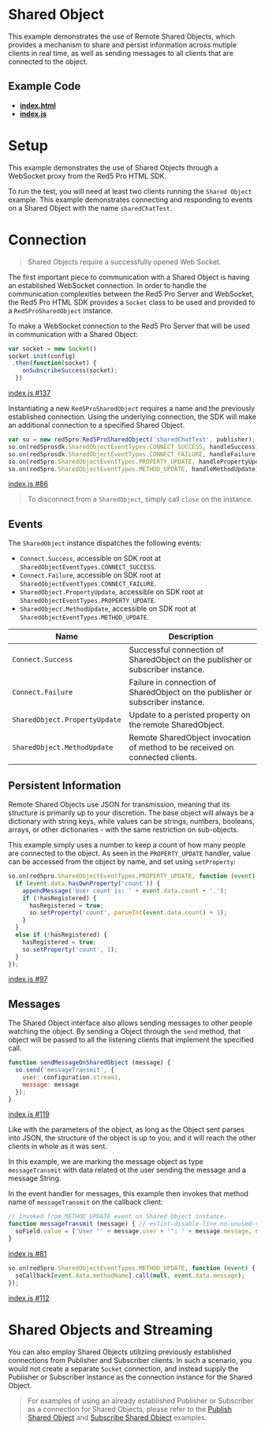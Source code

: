 # Shared Object

This example demonstrates the use of Remote Shared Objects, which provides a mechanism to share and persist information across mutiple clients in real time, as well as sending messages to all clients that are connected to the object.

## Example Code

- **[index.html](index.html)**
- **[index.js](index.js)**

# Setup

This example demonstrates the use of Shared Objects through a WebSocket proxy from the Red5 Pro HTML SDK.

To run the test, you will need at least two clients running the `Shared Object` example. This example demonstrates connecting and responding to events on a Shared Object with the name `sharedChatTest`.

# Connection

> Shared Objects require a successfully opened Web Socket.

The first important piece to communication with a Shared Object is having an established WebSocket connection. In order to handle the communication complexities between the Red5 Pro Server and WebSocket, the Red5 Pro HTML SDK provides a `Socket` class to be used and provided to a `Red5ProSharedObject` instance.

To make a WebSocket connection to the Red5 Pro Server that will be used in communication with a Shared Object:

```js
var socket = new Socket()
socket.init(config)
 .then(function(socket) {
    onSubscribeSuccess(socket);
  })
```

[index.js #137](index.js#L137)

Instantiating a new `Red5ProSharedObject` requires a name and the previously established connection. Using the underlying connection, the SDK will make an additional connection to a specified Shared Object.

```js
var so = new red5pro.Red5ProSharedObject('sharedChatTest', publisher);
so.on(red5prosdk.SharedObjectEventTypes.CONNECT_SUCCESS, handleSuccess);
so.on(red5prosdk.SharedObjectEventTypes.CONNECT_FAILURE, handleFailure);
so.on(red5pro.SharedObjectEventTypes.PROPERTY_UPDATE, handlePropertyUpdate);
so.on(red5pro.SharedObjectEventTypes.METHOD_UPDATE, handleMethodUpdate);
```

[index.js #86](index.js#L86)

> To disconnect from a `SharedObject`, simply call `close` on the instance.

## Events

The `SharedObject` instance dispatches the following events:

* `Connect.Success`, accessible on SDK root at `SharedObjectEventTypes.CONNECT_SUCCESS`.
* `Connect.Failure`, accessible on SDK root at `SharedObjectEventTypes.CONNECT_FAILURE`.
* `SharedObject.PropertyUpdate`, accessible on SDK root at `SharedObjectEventTypes.PROPERTY_UPDATE`.
* `SharedObject.MethodUpdate`, accessible on SDK root at `SharedObjectEventTypes.METHOD_UPDATE`.

| Name | Description |
| --- | --- |
| `Connect.Success` | Successful connection of SharedObject on the publisher or subscriber instance. |
| `Connect.Failure` | Failure in connection of SharedObject on the publisher or subscriber instance. |
| `SharedObject.PropertyUpdate` | Update to a peristed property on the remote SharedObject. |
| `SharedObject.MethodUpdate` | Remote SharedObject invocation of method to be received on connected clients. |

## Persistent Information

Remote Shared Objects use JSON for transmission, meaning that its structure is primarily up to your discretion. The base object will always be a dictionary with string keys, while values can be strings, numbers, booleans, arrays, or other dictionaries - with the same restriction on sub-objects.

This example simply uses a number to keep a count of how many people are connected to the object. As seen in the `PROPERTY_UPDATE` handler, value can be accessed from the object by name, and set using `setProperty`:

```js
so.on(red5pro.SharedObjectEventTypes.PROPERTY_UPDATE, function (event) {
  if (event.data.hasOwnProperty('count')) {
    appendMessage('User count is: ' + event.data.count + '.');
    if (!hasRegistered) {
      hasRegistered = true;
      so.setProperty('count', parseInt(event.data.count) + 1);
    }
  }
  else if (!hasRegistered) {
    hasRegistered = true;
    so.setProperty('count', 1);
  }
});
```

[index.js #97](index#L97)

## Messages

The Shared Object interface also allows sending messages to other people watching the object. By sending a Object through the `send` method, that object will be passed to all the listening clients that implement the specified call.

```js
function sendMessageOnSharedObject (message) {
  so.send('messageTransmit', {
    user: configuration.stream1,
    message: message
  });
}
```

[index.js #119](index.js#L119)

Like with the parameters of the object, as long as the Object sent parses into JSON, the structure of the object is up to you, and it will reach the other clients in whole as it was sent.

In this example, we are marking the message object as type `messageTransmit` with data related ot the user sending the message and a message String.

In the event handler for messages, this example then invokes that method name of `messageTransmit` on the callback client:

```js
// Invoked from METHOD_UPDATE event on Shared Object instance.
function messageTransmit (message) { // eslint-disable-line no-unused-vars
  soField.value = ['User "' + message.user + '": ' + message.message, soField.value].join('\n');
}
```

[index.js #81](index.js#L81)

```js
so.on(red5pro.SharedObjectEventTypes.METHOD_UPDATE, function (event) {
  soCallback[event.data.methodName].call(null, event.data.message);
});
```

[index.js #112](index.js#L112)

# Shared Objects and Streaming

You can also employ Shared Objects utiliziing previously established connections from Publisher and Subscriber clients. In such a scenario, you would not create a separate `Socket` connection, and instead supply the Publisher or Subscriber instance as the connection instance for the Shared Object.

> For examples of using an already established Publisher or Subscriber as a connection for Shared Objects, please refer to the [Publish Shared Object](../publishSharedObject) and [Subscribe Shared Object](../subscribeSharedObject) examples.
